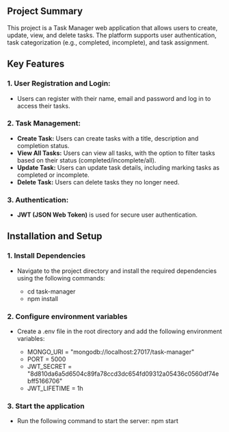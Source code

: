 ## Project Summary

This project is a Task Manager web application that allows users to create, update, view, and delete tasks. The platform supports user authentication, task categorization (e.g., completed, incomplete), and task assignment.

## Key Features
### 1. User Registration and Login:

  * Users can register with their name, email and password and log in to access their tasks.
    
### 2. Task Management:

  * **Create Task:** Users can create tasks with a title, description and completion status.
  * **View All Tasks:** Users can view all tasks, with the option to filter tasks based on their status (completed/incomplete/all).
  * **Update Task:** Users can update task details, including marking tasks as completed or incomplete.
  * **Delete Task:** Users can delete tasks they no longer need.
    
### 3. Authentication:

  * **JWT (JSON Web Token)** is used for secure user authentication.

## Installation and Setup
### 1. Install Dependencies

  * Navigate to the project directory and install the required dependencies using the following commands:

    * cd task-manager
    * npm install

### 2. Configure environment variables

  * Create a .env file in the root directory and add the following environment variables:

    * MONGO_URI = "mongodb://localhost:27017/task-manager"
    * PORT = 5000
    * JWT_SECRET = "8d810da6a5d6504c89fa78ccd3dc654fd09312a05436c0560df74ebff5166706"
    * JWT_LIFETIME = 1h

### 3. Start the application

  * Run the following command to start the server:
      npm start
